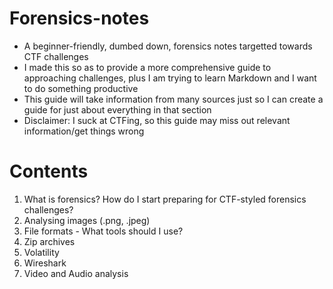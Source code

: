 # Forensics-notes
- A beginner-friendly, dumbed down, forensics notes targetted towards CTF challenges
- I made this so as to provide a more comprehensive guide to approaching challenges, plus I am trying to learn Markdown and I want to do something productive
- This guide will take information from many sources just so I can create a guide for just about everything in that section
- Disclaimer: I suck at CTFing, so this guide may miss out relevant information/get things wrong

# Contents
1) What is forensics? How do I start preparing for CTF-styled forensics challenges?
2) Analysing images (.png, .jpeg)
3) File formats - What tools should I use?
4) Zip archives
5) Volatility
6) Wireshark
7) Video and Audio analysis

